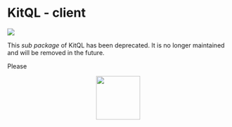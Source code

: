 # KitQL - client

![](https://img.shields.io/badge/State-deprecated-red)

This _sub package_ of KitQL has been deprecated. It is no longer maintained and will be removed in the future.

Please

<p align="center">
  <img src="../../logo.svg" width="100" />
</p>
